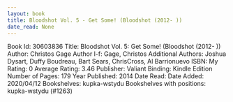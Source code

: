 ```yaml
---
layout: book
title: Bloodshot Vol. 5 - Get Some! (Bloodshot (2012- ))
date_read: None
---
```


Book Id: 30603836
Title: Bloodshot Vol. 5: Get Some! (Bloodshot (2012- ))
Author: Christos Gage
Author l-f: Gage, Christos
Additional Authors: Joshua Dysart, Duffy Boudreau, Bart Sears, ChrisCross, Al Barrionuevo
ISBN: 
My Rating: 0
Average Rating: 3.46
Publisher: Valiant
Binding: Kindle Edition
Number of Pages: 179
Year Published: 2014
Date Read: 
Date Added: 2020/04/12
Bookshelves: kupka-wstydu
Bookshelves with positions: kupka-wstydu (#1263)

